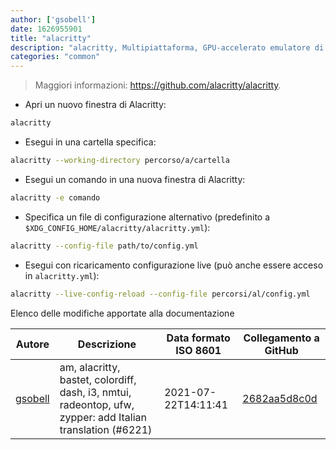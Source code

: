 ```yaml
---
author: ['gsobell']
date: 1626955901
title: "alacritty"
description: "alacritty, Multipiattaforma, GPU-accelerato emulatore di terminale."
categories: "common"
---
```

> Maggiori informazioni: <https://github.com/alacritty/alacritty>.

- Apri un nuovo finestra di Alacritty:

```bash
alacritty
```

- Esegui in una cartella specifica:

```bash
alacritty --working-directory percorso/a/cartella
```

- Esegui un comando in una nuova finestra di Alacritty:

```bash
alacritty -e comando
```

- Specifica un file di configurazione alternativo (predefinito a `$XDG_CONFIG_HOME/alacritty/alacritty.yml`):

```bash
alacritty --config-file path/to/config.yml
```

- Esegui con ricaricamento configurazione live (può anche essere acceso in `alacritty.yml`):

```bash
alacritty --live-config-reload --config-file percorsi/al/config.yml
```
Elenco delle modifiche apportate alla documentazione


Autore | Descrizione | Data formato ISO 8601 | Collegamento a GitHub
------|-----|-----|-----
[gsobell](mailto:82414189+gsobell@users.noreply.github.com) | am, alacritty, bastet, colordiff, dash, i3, nmtui, radeontop, ufw, zypper: add Italian translation (#6221) | 2021-07-22T14:11:41 | [2682aa5d8c0d](https://github.com/tldr-pages/tldr/commit/2682aa5d8c0d2eddb520a78e38a57f20a6bc7db9)

